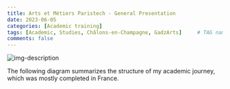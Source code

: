 ```yaml
---
title: Arts et Métiers Paristech - General Presentation
date: 2023-06-05
categories: [Academic training]
tags: [Academic, Studies, Châlons-en-Champagne, GadzArts]     # TAG names should always be lowercase
comments: false
---
```


![img-description]({{site.baseurl}}/assets/img/Academic_Background/Rolland_academic_training.png)

The following diagram summarizes the structure of my academic journey, which was mostly completed in France.
